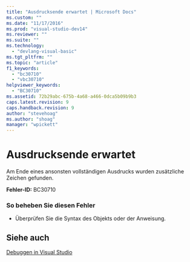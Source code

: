 ```yaml
---
title: "Ausdrucksende erwartet | Microsoft Docs"
ms.custom: ""
ms.date: "11/17/2016"
ms.prod: "visual-studio-dev14"
ms.reviewer: ""
ms.suite: ""
ms.technology: 
  - "devlang-visual-basic"
ms.tgt_pltfrm: ""
ms.topic: "article"
f1_keywords: 
  - "bc30710"
  - "vbc30710"
helpviewer_keywords: 
  - "BC30710"
ms.assetid: 72b29abc-675b-4a68-a466-0dca5b09b9b3
caps.latest.revision: 9
caps.handback.revision: 9
author: "stevehoag"
ms.author: "shoag"
manager: "wpickett"
---
```

# Ausdrucksende erwartet
Am Ende eines ansonsten vollständigen Ausdrucks wurden zusätzliche Zeichen gefunden.  
  
 **Fehler\-ID:** BC30710  
  
### So beheben Sie diesen Fehler  
  
-   Überprüfen Sie die Syntax des Objekts oder der Anweisung.  
  
## Siehe auch  
 [Debuggen in Visual Studio](/visual-studio/debugger/debugging-in-visual-studio)